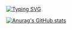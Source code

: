 <a href="https://git.io/typing-svg"><img src="https://readme-typing-svg.demolab.com?font=Fira+Code&pause=1000&color=AD65F7&background=C8FFFB00&center=%E5%81%87&vCenter=%E5%81%87&repeat=%E7%9C%9F&width=435&lines=%E6%AC%A2%E8%BF%8E%E8%AE%BF%E9%97%AE%E6%88%91%E7%9A%84%E4%B8%BB%E9%A1%B5%F0%9F%90%96" alt="Typing SVG" /></a>



[![Anurag's GitHub stats](https://github-readme-stats.vercel.app/api?username=lizhe-0423&theme=radical&show_icons=true)](https://github.com/anuraghazra/github-readme-stats)
